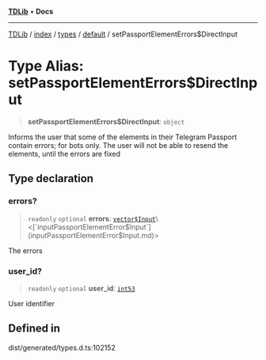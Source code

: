 [**TDLib**](../../../../../../README.md) • **Docs**

***

[TDLib](../../../../../../modules.md) / [index](../../../../../README.md) / [types](../../../README.md) / [default](../README.md) / setPassportElementErrors$DirectInput

# Type Alias: setPassportElementErrors$DirectInput

> **setPassportElementErrors$DirectInput**: `object`

Informs the user that some of the elements in their Telegram Passport contain errors; for bots only. The user will not be able to resend the elements, until the errors are fixed

## Type declaration

### errors?

> `readonly` `optional` **errors**: [`vector$Input`](vector$Input.md)\<[`inputPassportElementError$Input`](inputPassportElementError$Input.md)\>

The errors

### user\_id?

> `readonly` `optional` **user\_id**: [`int53`](int53.md)

User identifier

## Defined in

dist/generated/types.d.ts:102152
